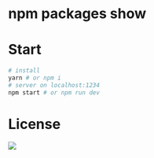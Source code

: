 # npm packages show

# Start

```bash
# install
yarn # or npm i
# server on localhost:1234
npm start # or npm run dev
```



# License
<a href="./LICENSE">
  <img src="https://upload.wikimedia.org/wikipedia/commons/thumb/f/f8/License_icon-mit-88x31-2.svg/128px-License_icon-mit-88x31-2.svg.png">
</a>
